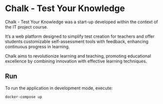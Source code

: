 # Chalk - Test Your Knowledge
Chalk - Test Your Knowledge was a start-up developed within the context of the IT project course.

It’s a web platform designed to simplify test creation for teachers and offer students customizable self-assessment tools with feedback, enhancing continuous progress in learning.

Chalk aims to revolutionize learning and teaching, promoting educational excellence by combining innovation with effective learning techniques.

##  Run
To run the application in development mode, execute:
```bash
docker-compose up
```
